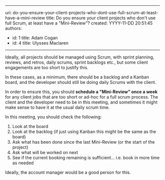 

---
uri: do-you-ensure-your-client-projects-who-dont-use-full-scrum-at-least-have-a-mini-review
title: Do you ensure your client projects who don't use full Scrum, at least have a "Mini-Review"?
created: YYYY-11-DD 20:51:45
authors:
  - id: 1
    title: Adam Cogan
  - id: 4
    title: Ulysses Maclaren
---




<span class='intro'> <p>Ideally, all projects should be managed using Scrum, with sprint planning, reviews, and retros, daily scrums, sprint backlogs etc., but some client engagements are too short to justify this. <br></p><p>In these cases, as a minimum, there should be a backlog and a Kanban board, and the developer should still be doing daily Scrums with the client.&#160;<br></p> </span>

<p>In order to ensure this, you should <b>schedule a &quot;Mini-Review&quot; once a week</b> for any client jobs that are too short or ad-hoc for a full scrum process. The client and the developer need to be in this meeting, and sometimes it might make sense to have it at the usual daily scrum time. <br></p><p>In this meeting, you should check the following&#58;<br></p><ol><li>Look at the board</li><li>Look at the backlog (if just using Kanban this might be the same as the board)</li><li>Ask what has been done since the last Mini-Review (or the start of the project)</li><li>Ask what will be worked on next</li><li>See if the current booking remaining is sufficient... i.e. book in more time as needed​<br></li></ol><p class="ssw15-rteElement-P">Ideally, the account manager would be a good person for this.<br></p>


